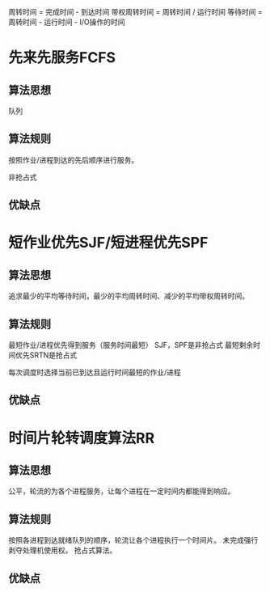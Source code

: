 周转时间 = 完成时间 - 到达时间
带权周转时间 = 周转时间 / 运行时间
等待时间 = 周转时间 - 运行时间 - I/O操作的时间
# 先来先服务FCFS

## 算法思想

队列
## 算法规则

按照作业/进程到达的先后顺序进行服务。

非抢占式
## 优缺点

# 短作业优先SJF/短进程优先SPF

## 算法思想

追求最少的平均等待时间，最少的平均周转时间、减少的平均带权周转时间。
## 算法规则

最短作业/进程优先得到服务（服务时间最短）
SJF，SPF是非抢占式
最短剩余时间优先SRTN是抢占式

每次调度时选择当前已到达且运行时间最短的作业/进程
## 优缺点

# 时间片轮转调度算法RR

## 算法思想

公平，轮流的为各个进程服务，让每个进程在一定时间内都能得到响应。
## 算法规则

按照各进程到达就绪队列的顺序，轮流让各个进程执行一个时间片。
未完成强行剥夺处理机使用权。
抢占式算法。
## 优缺点


